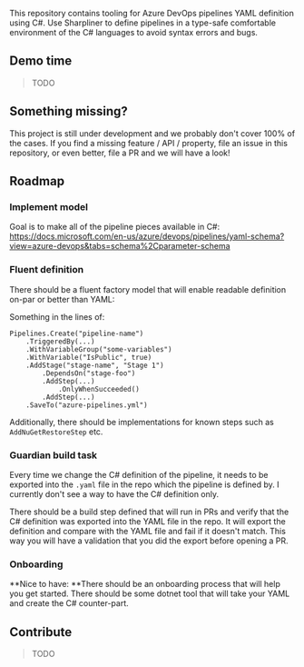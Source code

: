 This repository contains tooling for Azure DevOps pipelines YAML definition using C#.
Use Sharpliner to define pipelines in a type-safe comfortable environment of the C# languages to avoid syntax errors and bugs.

## Demo time

> TODO

## Something missing?

This project is still under development and we probably don't cover 100% of the cases. If you find a missing feature / API / property, file an issue in this repository, or even better, file a PR and we will have a look!

## Roadmap

### Implement model

Goal is to make all of the pipeline pieces available in C#: https://docs.microsoft.com/en-us/azure/devops/pipelines/yaml-schema?view=azure-devops&tabs=schema%2Cparameter-schema

### Fluent definition

There should be a fluent factory model that will enable readable definition on-par or better than YAML:

Something in the lines of:
```
Pipelines.Create("pipeline-name")
    .TriggeredBy(...)
    .WithVariableGroup("some-variables")
    .WithVariable("IsPublic", true)
    .AddStage("stage-name", "Stage 1")
        .DependsOn("stage-foo")
        .AddStep(...)
            .OnlyWhenSucceeded()
        .AddStep(...)
    .SaveTo("azure-pipelines.yml")
```

Additionally, there should be implementations for known steps such as `AddNuGetRestoreStep` etc.

### Guardian build task

Every time we change the C# definition of the pipeline, it needs to be exported into the `.yaml` file in the repo
which the pipeline is defined by. I currently don't see a way to have the C# definition only.

There should be a build step defined that will run in PRs and verify that the C# definition was exported into the YAML file in the repo.
It will export the definition and compare with the YAML file and fail if it doesn't match.
This way you will have a validation that you did the export before opening a PR.

### Onboarding

**Nice to have: **There should be an onboarding process that will help you get started. There should be some dotnet tool that will take your YAML and create the C# counter-part.

## Contribute

> TODO
